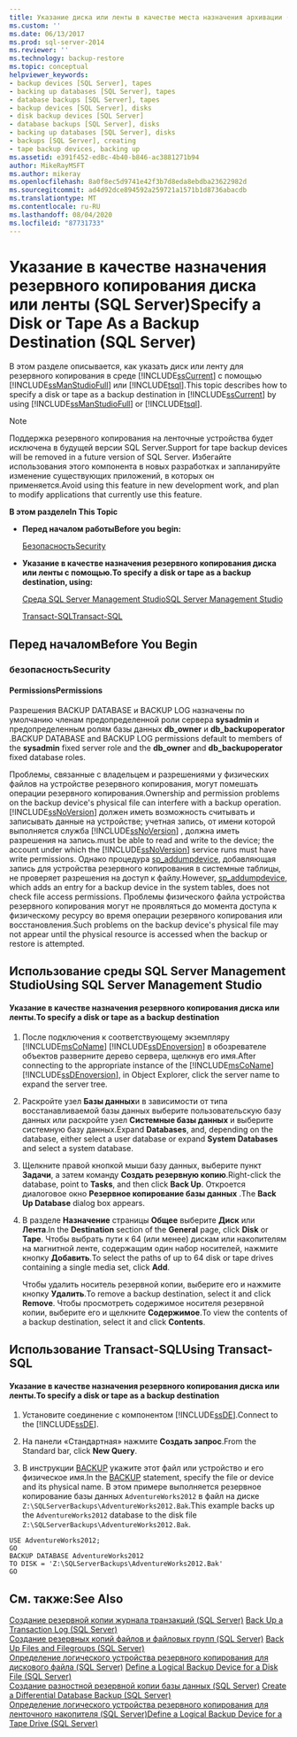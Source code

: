 ```yaml
---
title: Указание диска или ленты в качестве места назначения архивации (SQL Server) | Документация Майкрософт
ms.custom: ''
ms.date: 06/13/2017
ms.prod: sql-server-2014
ms.reviewer: ''
ms.technology: backup-restore
ms.topic: conceptual
helpviewer_keywords:
- backup devices [SQL Server], tapes
- backing up databases [SQL Server], tapes
- database backups [SQL Server], tapes
- backup devices [SQL Server], disks
- disk backup devices [SQL Server]
- database backups [SQL Server], disks
- backing up databases [SQL Server], disks
- backups [SQL Server], creating
- tape backup devices, backing up
ms.assetid: e391f452-ed8c-4b40-b846-ac3881271b94
author: MikeRayMSFT
ms.author: mikeray
ms.openlocfilehash: 8a0f8ec5d9741e42f3b7d8eda8ebdba23622982d
ms.sourcegitcommit: ad4d92dce894592a259721a1571b1d8736abacdb
ms.translationtype: MT
ms.contentlocale: ru-RU
ms.lasthandoff: 08/04/2020
ms.locfileid: "87731733"
---
```

# <a name="specify-a-disk-or-tape-as-a-backup-destination-sql-server"></a><span data-ttu-id="5eeb0-102">Указание в качестве назначения резервного копирования диска или ленты (SQL Server)</span><span class="sxs-lookup"><span data-stu-id="5eeb0-102">Specify a Disk or Tape As a Backup Destination (SQL Server)</span></span>
  <span data-ttu-id="5eeb0-103">В этом разделе описывается, как указать диск или ленту для резервного копирования в среде [!INCLUDE[ssCurrent](../../includes/sscurrent-md.md)] с помощью [!INCLUDE[ssManStudioFull](../../includes/ssmanstudiofull-md.md)] или [!INCLUDE[tsql](../../includes/tsql-md.md)].</span><span class="sxs-lookup"><span data-stu-id="5eeb0-103">This topic describes how to specify a disk or tape as a backup destination in [!INCLUDE[ssCurrent](../../includes/sscurrent-md.md)] by using [!INCLUDE[ssManStudioFull](../../includes/ssmanstudiofull-md.md)] or [!INCLUDE[tsql](../../includes/tsql-md.md)].</span></span>  
  
> [!NOTE]  
>  <span data-ttu-id="5eeb0-104">Поддержка резервного копирования на ленточные устройства будет исключена в будущей версии SQL Server.</span><span class="sxs-lookup"><span data-stu-id="5eeb0-104">Support for tape backup devices will be removed in a future version of SQL Server.</span></span> <span data-ttu-id="5eeb0-105">Избегайте использования этого компонента в новых разработках и запланируйте изменение существующих приложений, в которых он применяется.</span><span class="sxs-lookup"><span data-stu-id="5eeb0-105">Avoid using this feature in new development work, and plan to modify applications that currently use this feature.</span></span>  
  
 <span data-ttu-id="5eeb0-106">**В этом разделе**</span><span class="sxs-lookup"><span data-stu-id="5eeb0-106">**In This Topic**</span></span>  
  
-   <span data-ttu-id="5eeb0-107">**Перед началом работы**</span><span class="sxs-lookup"><span data-stu-id="5eeb0-107">**Before you begin:**</span></span>  
  
     [<span data-ttu-id="5eeb0-108">Безопасность</span><span class="sxs-lookup"><span data-stu-id="5eeb0-108">Security</span></span>](#Security)  
  
-   <span data-ttu-id="5eeb0-109">**Указание в качестве назначения резервного копирования диска или ленты с помощью.**</span><span class="sxs-lookup"><span data-stu-id="5eeb0-109">**To specify a disk or tape as a backup destination, using:**</span></span>  
  
     [<span data-ttu-id="5eeb0-110">Среда SQL Server Management Studio</span><span class="sxs-lookup"><span data-stu-id="5eeb0-110">SQL Server Management Studio</span></span>](#SSMSProcedure)  
  
     [<span data-ttu-id="5eeb0-111">Transact-SQL</span><span class="sxs-lookup"><span data-stu-id="5eeb0-111">Transact-SQL</span></span>](#TsqlProcedure)  
  
##  <a name="before-you-begin"></a><a name="BeforeYouBegin"></a> <span data-ttu-id="5eeb0-112">Перед началом</span><span class="sxs-lookup"><span data-stu-id="5eeb0-112">Before You Begin</span></span>  
  
###  <a name="security"></a><a name="Security"></a> <span data-ttu-id="5eeb0-113">безопасность</span><span class="sxs-lookup"><span data-stu-id="5eeb0-113">Security</span></span>  
  
####  <a name="permissions"></a><a name="Permissions"></a> <span data-ttu-id="5eeb0-114">Permissions</span><span class="sxs-lookup"><span data-stu-id="5eeb0-114">Permissions</span></span>  
 <span data-ttu-id="5eeb0-115">Разрешения BACKUP DATABASE и BACKUP LOG назначены по умолчанию членам предопределенной роли сервера **sysadmin** и предопределенным ролям базы данных **db_owner** и **db_backupoperator** .</span><span class="sxs-lookup"><span data-stu-id="5eeb0-115">BACKUP DATABASE and BACKUP LOG permissions default to members of the **sysadmin** fixed server role and the **db_owner** and **db_backupoperator** fixed database roles.</span></span>  
  
 <span data-ttu-id="5eeb0-116">Проблемы, связанные с владельцем и разрешениями у физических файлов на устройстве резервного копирования, могут помешать операции резервного копирования.</span><span class="sxs-lookup"><span data-stu-id="5eeb0-116">Ownership and permission problems on the backup device's physical file can interfere with a backup operation.</span></span> [!INCLUDE[ssNoVersion](../../includes/ssnoversion-md.md)] <span data-ttu-id="5eeb0-117">должен иметь возможность считывать и записывать данные на устройстве; учетная запись, от имени которой выполняется служба [!INCLUDE[ssNoVersion](../../includes/ssnoversion-md.md)] , должна иметь разрешения на запись.</span><span class="sxs-lookup"><span data-stu-id="5eeb0-117">must be able to read and write to the device; the account under which the [!INCLUDE[ssNoVersion](../../includes/ssnoversion-md.md)] service runs must have write permissions.</span></span> <span data-ttu-id="5eeb0-118">Однако процедура [sp_addumpdevice](/sql/relational-databases/system-stored-procedures/sp-addumpdevice-transact-sql), добавляющая запись для устройства резервного копирования в системные таблицы, не проверяет разрешения на доступ к файлу.</span><span class="sxs-lookup"><span data-stu-id="5eeb0-118">However, [sp_addumpdevice](/sql/relational-databases/system-stored-procedures/sp-addumpdevice-transact-sql), which adds an entry for a backup device in the system tables, does not check file access permissions.</span></span> <span data-ttu-id="5eeb0-119">Проблемы физического файла устройства резервного копирования могут не проявляться до момента доступа к физическому ресурсу во время операции резервного копирования или восстановления.</span><span class="sxs-lookup"><span data-stu-id="5eeb0-119">Such problems on the backup device's physical file may not appear until the physical resource is accessed when the backup or restore is attempted.</span></span>  
  
##  <a name="using-sql-server-management-studio"></a><a name="SSMSProcedure"></a> <span data-ttu-id="5eeb0-120">Использование среды SQL Server Management Studio</span><span class="sxs-lookup"><span data-stu-id="5eeb0-120">Using SQL Server Management Studio</span></span>  
  
#### <a name="to-specify-a-disk-or-tape-as-a-backup-destination"></a><span data-ttu-id="5eeb0-121">Указание в качестве назначения резервного копирования диска или ленты.</span><span class="sxs-lookup"><span data-stu-id="5eeb0-121">To specify a disk or tape as a backup destination</span></span>  
  
1.  <span data-ttu-id="5eeb0-122">После подключения к соответствующему экземпляру [!INCLUDE[msCoName](../../includes/msconame-md.md)] [!INCLUDE[ssDEnoversion](../../includes/ssdenoversion-md.md)] в обозревателе объектов разверните дерево сервера, щелкнув его имя.</span><span class="sxs-lookup"><span data-stu-id="5eeb0-122">After connecting to the appropriate instance of the [!INCLUDE[msCoName](../../includes/msconame-md.md)] [!INCLUDE[ssDEnoversion](../../includes/ssdenoversion-md.md)], in Object Explorer, click the server name to expand the server tree.</span></span>  
  
2.  <span data-ttu-id="5eeb0-123">Раскройте узел **Базы данных**и в зависимости от типа восстанавливаемой базы данных выберите пользовательскую базу данных или раскройте узел **Системные базы данных** и выберите системную базу данных.</span><span class="sxs-lookup"><span data-stu-id="5eeb0-123">Expand **Databases**, and, depending on the database, either select a user database or expand **System Databases** and select a system database.</span></span>  
  
3.  <span data-ttu-id="5eeb0-124">Щелкните правой кнопкой мыши базу данных, выберите пункт **Задачи**, а затем команду **Создать резервную копию**.</span><span class="sxs-lookup"><span data-stu-id="5eeb0-124">Right-click the database, point to **Tasks**, and then click **Back Up**.</span></span> <span data-ttu-id="5eeb0-125">Откроется диалоговое окно **Резервное копирование базы данных** .</span><span class="sxs-lookup"><span data-stu-id="5eeb0-125">The **Back Up Database** dialog box appears.</span></span>  
  
4.  <span data-ttu-id="5eeb0-126">В разделе **Назначение** страницы **Общее** выберите **Диск** или **Лента**.</span><span class="sxs-lookup"><span data-stu-id="5eeb0-126">In the **Destination** section of the **General** page, click **Disk** or **Tape**.</span></span> <span data-ttu-id="5eeb0-127">Чтобы выбрать пути к 64 (или менее) дискам или накопителям на магнитной ленте, содержащим один набор носителей, нажмите кнопку **Добавить**.</span><span class="sxs-lookup"><span data-stu-id="5eeb0-127">To select the paths of up to 64 disk or tape drives containing a single media set, click **Add**.</span></span>  
  
     <span data-ttu-id="5eeb0-128">Чтобы удалить носитель резервной копии, выберите его и нажмите кнопку **Удалить**.</span><span class="sxs-lookup"><span data-stu-id="5eeb0-128">To remove a backup destination, select it and click **Remove**.</span></span> <span data-ttu-id="5eeb0-129">Чтобы просмотреть содержимое носителя резервной копии, выберите его и щелкните **Содержимое**.</span><span class="sxs-lookup"><span data-stu-id="5eeb0-129">To view the contents of a backup destination, select it and click **Contents**.</span></span>  
  
##  <a name="using-transact-sql"></a><a name="TsqlProcedure"></a> <span data-ttu-id="5eeb0-130">Использование Transact-SQL</span><span class="sxs-lookup"><span data-stu-id="5eeb0-130">Using Transact-SQL</span></span>  
  
#### <a name="to-specify-a-disk-or-tape-as-a-backup-destination"></a><span data-ttu-id="5eeb0-131">Указание в качестве назначения резервного копирования диска или ленты.</span><span class="sxs-lookup"><span data-stu-id="5eeb0-131">To specify a disk or tape as a backup destination</span></span>  
  
1.  <span data-ttu-id="5eeb0-132">Установите соединение с компонентом [!INCLUDE[ssDE](../../includes/ssde-md.md)].</span><span class="sxs-lookup"><span data-stu-id="5eeb0-132">Connect to the [!INCLUDE[ssDE](../../includes/ssde-md.md)].</span></span>  
  
2.  <span data-ttu-id="5eeb0-133">На панели «Стандартная» нажмите **Создать запрос**.</span><span class="sxs-lookup"><span data-stu-id="5eeb0-133">From the Standard bar, click **New Query**.</span></span>  
  
3.  <span data-ttu-id="5eeb0-134">В инструкции [BACKUP](/sql/t-sql/statements/backup-transact-sql) укажите этот файл или устройство и его физическое имя.</span><span class="sxs-lookup"><span data-stu-id="5eeb0-134">In the [BACKUP](/sql/t-sql/statements/backup-transact-sql) statement, specify the file or device and its physical name.</span></span> <span data-ttu-id="5eeb0-135">В этом примере выполняется резервное копирование базы данных `AdventureWorks2012` в файл на диске `Z:\SQLServerBackups\AdventureWorks2012.Bak`.</span><span class="sxs-lookup"><span data-stu-id="5eeb0-135">This example backs up the `AdventureWorks2012` database to the disk file `Z:\SQLServerBackups\AdventureWorks2012.Bak`.</span></span>  
  
```  
USE AdventureWorks2012;  
GO  
BACKUP DATABASE AdventureWorks2012  
TO DISK = 'Z:\SQLServerBackups\AdventureWorks2012.Bak'  
GO  
```  
  
## <a name="see-also"></a><span data-ttu-id="5eeb0-136">См. также:</span><span class="sxs-lookup"><span data-stu-id="5eeb0-136">See Also</span></span>  
 <span data-ttu-id="5eeb0-137">[Создание резервной копии журнала транзакций (SQL Server)](back-up-a-transaction-log-sql-server.md) </span><span class="sxs-lookup"><span data-stu-id="5eeb0-137">[Back Up a Transaction Log &#40;SQL Server&#41;](back-up-a-transaction-log-sql-server.md) </span></span>  
 <span data-ttu-id="5eeb0-138">[Создание резервных копий файлов и файловых групп (SQL Server)](back-up-files-and-filegroups-sql-server.md) </span><span class="sxs-lookup"><span data-stu-id="5eeb0-138">[Back Up Files and Filegroups &#40;SQL Server&#41;](back-up-files-and-filegroups-sql-server.md) </span></span>  
 <span data-ttu-id="5eeb0-139">[Определение логического устройства резервного копирования для дискового файла (SQL Server)](define-a-logical-backup-device-for-a-disk-file-sql-server.md) </span><span class="sxs-lookup"><span data-stu-id="5eeb0-139">[Define a Logical Backup Device for a Disk File &#40;SQL Server&#41;](define-a-logical-backup-device-for-a-disk-file-sql-server.md) </span></span>  
 <span data-ttu-id="5eeb0-140">[Создание разностной резервной копии базы данных (SQL Server)](create-a-differential-database-backup-sql-server.md) </span><span class="sxs-lookup"><span data-stu-id="5eeb0-140">[Create a Differential Database Backup &#40;SQL Server&#41;](create-a-differential-database-backup-sql-server.md) </span></span>  
 [<span data-ttu-id="5eeb0-141">Определение логического устройства резервного копирования для ленточного накопителя (SQL Server)</span><span class="sxs-lookup"><span data-stu-id="5eeb0-141">Define a Logical Backup Device for a Tape Drive &#40;SQL Server&#41;</span></span>](define-a-logical-backup-device-for-a-tape-drive-sql-server.md)  
  
  
